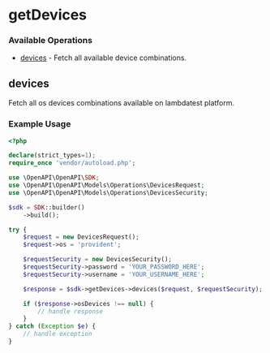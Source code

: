 # getDevices

### Available Operations

* [devices](#devices) - Fetch all available device combinations.

## devices

Fetch all os devices combinations available on lambdatest platform.

### Example Usage

```php
<?php

declare(strict_types=1);
require_once 'vendor/autoload.php';

use \OpenAPI\OpenAPI\SDK;
use \OpenAPI\OpenAPI\Models\Operations\DevicesRequest;
use \OpenAPI\OpenAPI\Models\Operations\DevicesSecurity;

$sdk = SDK::builder()
    ->build();

try {
    $request = new DevicesRequest();
    $request->os = 'provident';

    $requestSecurity = new DevicesSecurity();
    $requestSecurity->password = 'YOUR_PASSWORD_HERE';
    $requestSecurity->username = 'YOUR_USERNAME_HERE';

    $response = $sdk->getDevices->devices($request, $requestSecurity);

    if ($response->osDevices !== null) {
        // handle response
    }
} catch (Exception $e) {
    // handle exception
}
```
